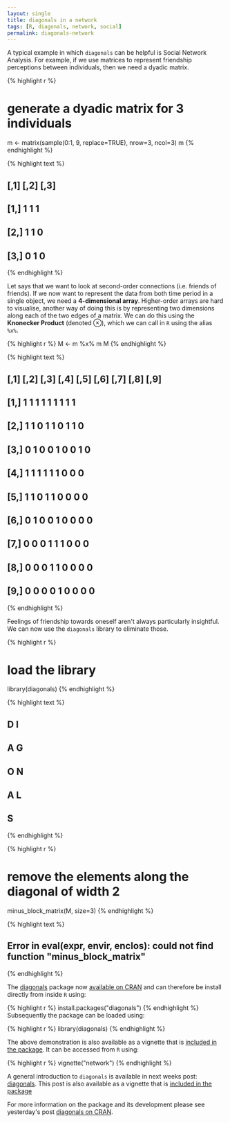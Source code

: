 ```yaml
---
layout: single
title: diagonals in a network
tags: [R, diagonals, network, social]
permalink: diagonals-network
---
```


A typical example in which `diagonals` can be helpful is Social Network
Analysis. For example, if we use matrices to represent friendship
perceptions between individuals, then we need a dyadic matrix.


{% highlight r %}
# generate a dyadic matrix for 3 individuals
m <- matrix(sample(0:1, 9, replace=TRUE), nrow=3, ncol=3)
m
{% endhighlight %}



{% highlight text %}
##      [,1] [,2] [,3]
## [1,]    1    1    1
## [2,]    1    1    0
## [3,]    0    1    0
{% endhighlight %}

Let says that we want to look at second-order connections (i.e. friends
of friends). If we now want to represent the data from both time period
in a single object, we need a **4-dimensional array**. Higher-order arrays
are hard to visualise, another way of doing this is by representing two
dimensions along each of the two edges of a matrix. We can do this using
the **Knonecker Product** (denoted ⊗), which we can call in `R` using
the alias `%x%`.


{% highlight r %}
M <- m %x% m
M
{% endhighlight %}



{% highlight text %}
##       [,1] [,2] [,3] [,4] [,5] [,6] [,7] [,8] [,9]
##  [1,]    1    1    1    1    1    1    1    1    1
##  [2,]    1    1    0    1    1    0    1    1    0
##  [3,]    0    1    0    0    1    0    0    1    0
##  [4,]    1    1    1    1    1    1    0    0    0
##  [5,]    1    1    0    1    1    0    0    0    0
##  [6,]    0    1    0    0    1    0    0    0    0
##  [7,]    0    0    0    1    1    1    0    0    0
##  [8,]    0    0    0    1    1    0    0    0    0
##  [9,]    0    0    0    0    1    0    0    0    0
{% endhighlight %}

Feelings of friendship towards oneself aren't always particularly
insightful. We can now use the `diagonals` library to eliminate those.


{% highlight r %}
# load the library
library(diagonals)
{% endhighlight %}



{% highlight text %}
##
## D I
## A G
##     O N
##     A L
##         S
{% endhighlight %}



{% highlight r %}
# remove the elements along the diagonal of width 2
minus_block_matrix(M, size=3)
{% endhighlight %}



{% highlight text %}
## Error in eval(expr, envir, enclos): could not find function "minus_block_matrix"
{% endhighlight %}

The [diagonals](http://cran.r-project.org/?package=diagonals) package now [available on CRAN](/diagonals-cran) and can therefore be install directly from inside `R` using:


{% highlight r %}
install.packages("diagonals")
{% endhighlight %}
Subsequently the package can be loaded using:


{% highlight r %}
library(diagonals)
{% endhighlight %}

The above demonstration is also available as a vignette that is [included in the package](http://cran.r-project.org/web/packages/diagonals/vignettes/network.html).
It can be accessed from `R` using:


{% highlight r %}
vignette("network")
{% endhighlight %}

A general introduction to `diagonals` is available in next weeks post: [diagonals](/diagonals). This post is also available as a vignette that is [included in the package](http://cran.r-project.org/web/packages/diagonals/vignettes/diagonals.html)

For more information on the package and its development please see yesterday's post [diagonals on CRAN](/diagonals-cran).
